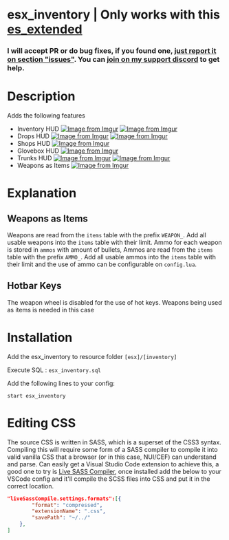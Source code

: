 # esx_inventory | Only works with this [es_extended](https://github.com/0rangeFox/es_extended)

### I will accept PR or do bug fixes, if you found one, [just report it on section "issues"](https://github.com/0rangeFox/es_extended/issues). You can [join on my support discord](https://discord.gg/zysTbuU) to get help.

# Description
Adds the following features

- Inventory HUD
[![Image from Imgur](https://i.imgur.com/UZSpzfD.png)](https://imgur.com/a/ZWKonJ6)
[![Image from Imgur](https://i.imgur.com/Zp6XcIC.png)](https://imgur.com/a/ZWKonJ6)
- Drops HUD
[![Image from Imgur](https://i.imgur.com/E8EH6sE.png)](https://imgur.com/a/ZWKonJ6)
[![Image from Imgur](https://i.imgur.com/BhQ3uua.png)](https://imgur.com/a/ZWKonJ6)
- Shops HUD
[![Image from Imgur](https://i.imgur.com/498U5K7.png)](https://imgur.com/a/ZWKonJ6)
- Glovebox HUD
[![Image from Imgur](https://i.imgur.com/49D5kJG.png)](https://imgur.com/a/ZWKonJ6)
- Trunks HUD
[![Image from Imgur](https://i.imgur.com/NPD7sx0.png)](https://imgur.com/a/ZWKonJ6)
[![Image from Imgur](https://i.imgur.com/XRbZsF1.png)](https://imgur.com/a/ZWKonJ6)
- Weapons as Items
[![Image from Imgur](https://i.imgur.com/JT68wpV.png)](https://imgur.com/a/ZWKonJ6)

# Explanation
## Weapons as Items
Weapons are read from the `items` table with the prefix `WEAPON_`. Add all usable weapons into the `items` table with their limit.
Ammo for each weapon is stored in `ammos` with amount of bullets, Ammos are read from the `items` table with the prefix `AMMO_`. Add all usable ammos into the `items` table with their limit and the use of ammo can be configurable on `config.lua`.

## Hotbar Keys
The weapon wheel is disabled for the use of hot keys. Weapons being used as items is needed in this case

# Installation
Add the esx_inventory to resource folder `[esx]/[inventory]`

Execute SQL : `esx_inventory.sql`

Add the following lines to your config:
```
start esx_inventory
```

# Editing CSS
The source CSS is written in SASS, which is a superset of the CSS3 syntax. Compiling this will require some form of a SASS compiler to compile it into valid vanilla CSS that a browser (or in this case, NUI/CEF) can understand and parse. Can easily get a Visual Studio Code extension to achieve this, a good one to try is [Live SASS Compiler](https://marketplace.visualstudio.com/items?itemName=ritwickdey.live-sass), once installed add the below to your VSCode config and it'll compile the SCSS files into CSS and put it in the correct location.

```JSON
"liveSassCompile.settings.formats":[{
        "format": "compressed",
        "extensionName": ".css",
        "savePath": "~/../"
    },
]
```